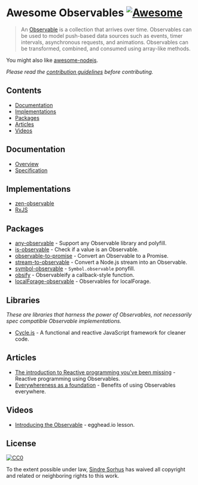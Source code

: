 # Awesome Observables [![Awesome](https://cdn.rawgit.com/sindresorhus/awesome/d7305f38d29fed78fa85652e3a63e154dd8e8829/media/badge.svg)](https://github.com/sindresorhus/awesome)

> An [Observable](https://github.com/zenparsing/es-observable) is a collection that arrives over time. Observables can be used to model push-based data sources such as events, timer intervals, asynchronous requests, and animations. Observables can be transformed, combined, and consumed using array-like methods.

You might also like [awesome-nodejs](https://github.com/sindresorhus/awesome-nodejs).

*Please read the [contribution guidelines](contributing.md) before contributing.*


## Contents

- [Documentation](#documentation)
- [Implementations](#implementations)
- [Packages](#packages)
- [Articles](#articles)
- [Videos](#videos)


## Documentation

- [Overview](https://github.com/zenparsing/es-observable)
- [Specification](https://zenparsing.github.io/es-observable/)


## Implementations

- [zen-observable](https://github.com/zenparsing/zen-observable)
- [RxJS](https://github.com/ReactiveX/RxJS)


## Packages

- [any-observable](https://github.com/sindresorhus/any-observable) - Support any Observable library and polyfill.
- [is-observable](https://github.com/sindresorhus/is-observable) - Check if a value is an Observable.
- [observable-to-promise](https://github.com/sindresorhus/observable-to-promise) - Convert an Observable to a Promise.
- [stream-to-observable](https://github.com/jamestalmage/stream-to-observable) - Convert a Node.js stream into an Observable.
- [symbol-observable](https://github.com/blesh/symbol-observable) - `Symbol.observable` ponyfill.
- [obsify](https://github.com/samverschueren/obsify) - Observableify a callback-style function.
- [localForage-observable](https://github.com/thgreasi/localForage-observable) - Observables for localForage.


## Libraries

*These are libraries that harness the power of Observables, not necessarily spec compatible Observable implementations.*

- [Cycle.js](http://cycle.js.org) - A functional and reactive JavaScript framework for cleaner code.


## Articles

- [The introduction to Reactive programming you've been missing](https://gist.github.com/staltz/868e7e9bc2a7b8c1f754) - Reactive programming using Observables.
- [Everywhereness as a foundation](http://staltz.com/everywhereness-as-a-foundation.html) - Benefits of using Observables everywhere.


## Videos

- [Introducing the Observable](https://egghead.io/lessons/javascript-introducing-the-observable) - egghead.io lesson.


## License

[![CC0](http://mirrors.creativecommons.org/presskit/buttons/88x31/svg/cc-zero.svg)](https://creativecommons.org/publicdomain/zero/1.0/)

To the extent possible under law, [Sindre Sorhus](https://sindresorhus.com) has waived all copyright and related or neighboring rights to this work.
